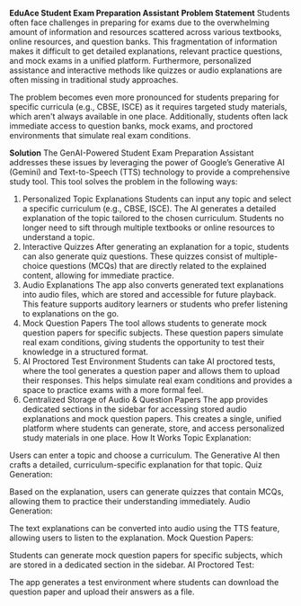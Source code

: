 **EduAce Student Exam Preparation Assistant**
**Problem Statement**
Students often face challenges in preparing for exams due to the overwhelming amount of information and resources scattered across various textbooks, online resources, and question banks. This fragmentation of information makes it difficult to get detailed explanations, relevant practice questions, and mock exams in a unified platform. Furthermore, personalized assistance and interactive methods like quizzes or audio explanations are often missing in traditional study approaches.

The problem becomes even more pronounced for students preparing for specific curricula (e.g., CBSE, ISCE) as it requires targeted study materials, which aren't always available in one place. Additionally, students often lack immediate access to question banks, mock exams, and proctored environments that simulate real exam conditions.

**Solution**
The GenAI-Powered Student Exam Preparation Assistant addresses these issues by leveraging the power of Google’s Generative AI (Gemini) and Text-to-Speech (TTS) technology to provide a comprehensive study tool. This tool solves the problem in the following ways:

1. Personalized Topic Explanations
Students can input any topic and select a specific curriculum (e.g., CBSE, ISCE).
The AI generates a detailed explanation of the topic tailored to the chosen curriculum.
Students no longer need to sift through multiple textbooks or online resources to understand a topic.
2. Interactive Quizzes
After generating an explanation for a topic, students can also generate quiz questions.
These quizzes consist of multiple-choice questions (MCQs) that are directly related to the explained content, allowing for immediate practice.
3. Audio Explanations
The app also converts generated text explanations into audio files, which are stored and accessible for future playback.
This feature supports auditory learners or students who prefer listening to explanations on the go.
4. Mock Question Papers
The tool allows students to generate mock question papers for specific subjects.
These question papers simulate real exam conditions, giving students the opportunity to test their knowledge in a structured format.
5. AI Proctored Test Environment
Students can take AI proctored tests, where the tool generates a question paper and allows them to upload their responses.
This helps simulate real exam conditions and provides a space to practice exams with a more formal feel.
6. Centralized Storage of Audio & Question Papers
The app provides dedicated sections in the sidebar for accessing stored audio explanations and mock question papers.
This creates a single, unified platform where students can generate, store, and access personalized study materials in one place.
How It Works
Topic Explanation:

Users can enter a topic and choose a curriculum. The Generative AI then crafts a detailed, curriculum-specific explanation for that topic.
Quiz Generation:

Based on the explanation, users can generate quizzes that contain MCQs, allowing them to practice their understanding immediately.
Audio Generation:

The text explanations can be converted into audio using the TTS feature, allowing users to listen to the explanation.
Mock Question Papers:

Students can generate mock question papers for specific subjects, which are stored in a dedicated section in the sidebar.
AI Proctored Test:

The app generates a test environment where students can download the question paper and upload their answers as a file.
